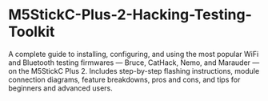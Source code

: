 # M5StickC-Plus-2-Hacking-Testing-Toolkit
A complete guide to installing, configuring, and using the most popular WiFi and Bluetooth testing firmwares — Bruce, CatHack, Nemo, and Marauder — on the M5StickC Plus 2. Includes step-by-step flashing instructions, module connection diagrams, feature breakdowns, pros and cons, and tips for beginners and advanced users.

